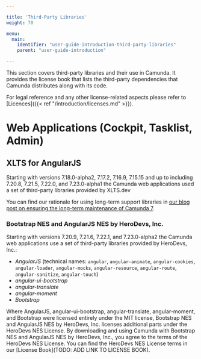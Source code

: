 ```yaml
---

title: 'Third-Party Libraries'
weight: 70

menu:
  main:
    identifier: "user-guide-introduction-third-party-libraries"
    parent: "user-guide-introduction"

---
```


This section covers third-party libraries and their use in Camunda. It provides the license book that lists the third-party dependencies that Camunda distributes along with its code.

For legal reference and any other license-related aspects please refer to [Licences]({{< ref "/introduction/licenses.md" >}}).


# Web Applications (Cockpit, Tasklist, Admin)

## XLTS for AngularJS
Starting with versions 7.18.0-alpha2, 7.17.2, 7.16.9, 7.15.15 and up to including 7.20.8, 7.21.5, 7.22.0, and 7.23.0-alpha1 the Camunda web applications used a set of third-party libraries provided by XLTS.dev

You can find our rationale for using long-term support libraries in [our blog post on ensuring the long-term maintenance of Camunda 7](https://camunda.com/blog/2022/02/ensuring-continuous-support-of-angularjs-in-camunda-platform-7-17/).

### Bootstrap NES and AngularJS NES by HeroDevs, Inc.
Starting with versions 7.20.9, 7.21.6, 7.22.1, and 7.23.0-alpha2 the Camunda web applications use a set of third-party libraries provided by HeroDevs, Inc.:

*  *AngularJS* (technical names: `angular`, `angular-animate`, `angular-cookies`, `angular-loader`, `angular-mocks`, `angular-resource`, `angular-route`, `angular-sanitize`, `angular-touch`)
*  *angular-ui-bootstrap*
*  *angular-translate*
*  *angular-moment*
*  *Bootstrap*

Where AngularJS, angular-ui-bootstrap, angular-translate, angular-moment, and Bootstrap were licensed entirely under the MIT license, Bootstrap NES and AngularJS NES by HeroDevs, Inc. licenses additional parts under the HeroDevs NES License. By downloading and using Camunda with Bootstrap NES and AngularJS NES by HeroDevs, Inc., you agree to the terms of the HeroDevs NES License. You can find the HeroDevs NES License terms in our [License Book](TODO: ADD LINK TO LICENSE BOOK).
